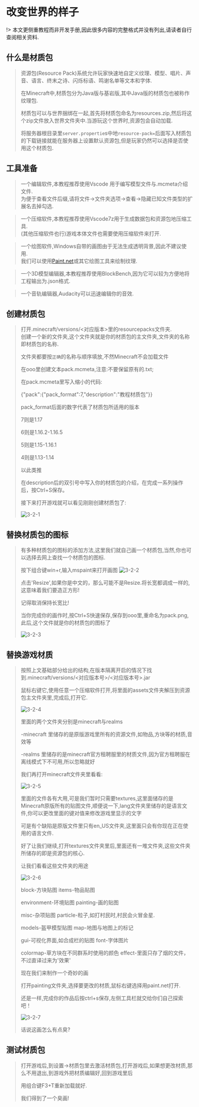 # 改变世界的样子

!> 本文更侧重教程而非开发手册,因此很多内容的完整格式并没有列出,请读者自行查阅相关资料.

## 什么是材质包
> 资源包(Resource Pack)系统允许玩家快速地自定义纹理、模型、唱片、声音、语言、终末之诗、闪烁标语、鸣谢名单等文本和字体.
>
> 在Minecraft中,材质包分为Java版与基岩版,其中Java版的材质包也被称作纹理包.
>
> 材质包可以与世界捆绑在一起,首先将材质包命名为resources.zip,然后将这个zip文件放入世界文件夹中.当游玩这个世界时,资源包会自动加载.
>
> 将服务器根目录里`server.propertie`s中地`resource-pack=`后面写入材质包的下载链接就能在服务器上设置默认资源包,但是玩家仍然可以选择是否使用这个材质包.

## 工具准备

> 一个编辑软件,本教程推荐使用Vscode 用于编写模型文件与.mcmeta介绍文件.  
> 为便于查看文件后缀,请将文件->文件夹选项->查看->隐藏已知文件类型的扩展名去掉勾选.

> 一个压缩软件,本教程推荐使用Vscode7z用于生成数据包和资源包地压缩工具.  
> (其他压缩软件也行)游戏本体文件也需要使用压缩软件来打开.
  
> 一个绘图软件,Windows自带的画图由于无法生成透明背景,因此不建议使用.  
> 我们可以使用[Paint.net](https://www.getpaint.net/)或其它绘图工具来绘制纹理. 

> 一个3D模型编辑器,本教程推荐使用BlockBench,因为它可以较为方便地将工程输出为.json格式.

> 一个音轨编辑器,Audacity可以迅速编辑你的音效.

## 创建材质包

> 打开.minecraft/versions/<对应版本>里的resourcepacks文件夹.  
> 创建一个新的文件夹,这个文件夹就是你的材质包的主文件夹,文件夹的名称即材质包的名称.
> 
> 文件夹都要按`正确`的名称与顺序填放,不然Minecraft不会加载文件
>
> 在ooo里创建文本pack.mcmeta,注意:不要保留原有的.txt;
>
> 在pack.mcmeta里写入缩小的代码:
>
> {"pack":{"pack_format":7,"description":"教程材质包"}}
>
> pack_format后面的数字代表了材质包所适用的版本
>
> 7则是1.17
>
> 6则是1.16.2-1.16.5
>
> 5则是1.15-1.16.1
>
> 4则是1.13-1.14
>
> 以此类推
>
> 在description后的双引号中写入你的材质包的介绍，在完成一系列操作后，按Ctrl+S保存。
> 
> 
> 接下来打开游戏就可以看见刚刚创建材质包了:
>
> ![3-2-1](../assets/D3/P2/01.png)
> 
## 替换材质包的图标
>
> 有多种材质包的图标的添加方法,这里我们就自己画一个材质包,当然,你也可以选择去网上查找一个材质包的图标.
>
> 按下组合键win+r,输入mspaint来打开画图
> ![3-2-2](../assets/D3/P2/02.png)
>
> 点击'Resize',如果你是中文的，那么可能不是Resize.将长宽都调成一样的,这意味着我们要造正方形!
>
> 记得取消保持长宽比!
> 
> 当你完成你的画作时,按Ctrl+S快速保存,保存到ooo里,重命名为pack.png,此后,这个文件就是你的材质包的图标了
>
> ![3-2-3](../assets/D3/P2/03.png)
> 
## 替换游戏材质
> 按照上文基础部分给出的结构,在版本隔离开启的情况下找到.minecraft/versions/<对应版本号>/<对应版本号>.jar
>
> 鼠标右键它,使用任意一个压缩软件打开,将里面的assets文件夹解压到资源包主文件夹里,完成后,打开它.
>
> ![3-2-4](../assets/D3/P2/04.png)
>
> 里面的两个文件夹分别是minecraft与realms
> 
> -minecraft 里储存的是原版游戏里所有的资源文件,如物品,方块等的材质,音效等
>
> -realms 里储存的是minecraft官方租聘服里的材质文件,因为官方租聘服在离线模式下不可用,所以忽略就好
>
> 我们再打开minecraft文件夹里看看:
>
> ![3-2-5](../assets/D3/P2/05.png)
>
> 里面的文件各有大用,可是我们暂时只需要textures,这里面储存的是Minecraft原版所有的贴图文件,顺便说一下,lang文件夹里储存的是语言文件,你可以更改里面的键对值来修改游戏里显示的文字
>
> 可是有个缺陷是原版文件里只有en_US文件夹,这里面只会有你现在正在使用的语言文件.
>
> 好了让我们继续,打开textures文件夹里后,里面还有一堆文件夹,这些文件夹所储存的即是资源包的核心.
>
> 让我们看看这些文件夹的用途
>
> ![3-2-6](../assets/D3/P2/06.png)
>
> block-方块贴图 items-物品贴图 
>
> environment-环境贴图 painting-画的贴图
>
> misc-杂项贴图 particle-粒子,如打村民时,村民会火冒金星.
>
> models-盔甲模型贴图 map-地图与地图上的标记
>
> gui-可视化界面,如合成栏的贴图 font-字体图片
>
> colormap-草方块在不同群系时使用的颜色 effect-里面只存了烟的文件，不过直译过来为'效果'
>
>
> 现在我们来制作一个奇妙的画
>
> 打开painting文件夹,选择要更改的材质,鼠标右键选择用paint.net打开.
> 
> 还是一样,完成你的作品后按ctrl+s保存,左侧工具栏就交给你们自己探索吧！
>
> ![3-2-7](../assets/D3/P2/07.png)
>
> 话说这画怎么有点臭?
>
>
## 测试材质包
>
> 打开游戏后,到设置->材质包里去激活材质包,打开游戏后,如果想更改材质,那么不用退出,到游戏外把材质编辑好,回到游戏里后
>
> 用组合键F3+T重新加载就好.
>
> 我们得到了一个臭画!